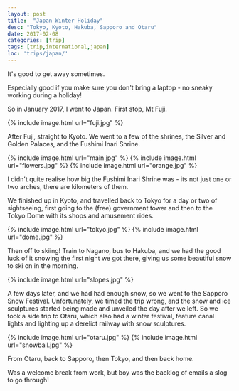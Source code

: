 ```yaml
---
layout: post
title:  "Japan Winter Holiday"
desc: "Tokyo, Kyoto, Hakuba, Sapporo and Otaru"
date: 2017-02-08
categories: [trip]
tags: [trip,international,japan]
loc: 'trips/japan/'
---
```


It's good to get away sometimes.

Especially good if you make sure you don't bring a laptop - no 
sneaky working during a holiday!

So in January 2017, I went to Japan. First stop, Mt Fuji.

{% include image.html url="fuji.jpg"  %}

After Fuji, straight to Kyoto. We went to a few of the shrines,
the Silver and Golden Palaces, and the Fushimi Inari Shrine.

{% include image.html url="main.jpg"  %}
{% include image.html url="flowers.jpg"  %}
{% include image.html url="orange.jpg"  %}

I didn't quite realise how big the Fushimi Inari Shrine was - its 
not just one or two arches, there are kilometers of them.

We finished up in Kyoto, and travelled back to Tokyo for a day or
two of sightseeing, first going to the (free) government tower
and then to the Tokyo Dome with its shops and amusement rides.

{% include image.html url="tokyo.jpg"  %}
{% include image.html url="dome.jpg"  %}

Then off to skiing! Train to Nagano, bus to Hakuba, and we had
the good luck of it snowing the first night we got there,
giving us some beautiful snow to ski on in the morning.

{% include image.html url="slopes.jpg"  %}

A few days later, and we had had enough snow, so we went to the
Sapporo Snow Festival. Unfortunately, we timed the trip wrong,
and the snow and ice sculptures started being made and unveiled the 
day after we left. So we took a side trip to Otaru, which
also had a winter festival, feature canal lights and lighting up
a derelict railway with snow sculptures.

{% include image.html url="otaru.jpg"  %}
{% include image.html url="snowball.jpg"  %}

From Otaru, back to Sapporo, then Tokyo, and then back home.

Was a welcome break from work, but boy was the backlog of emails
a slog to go through!

